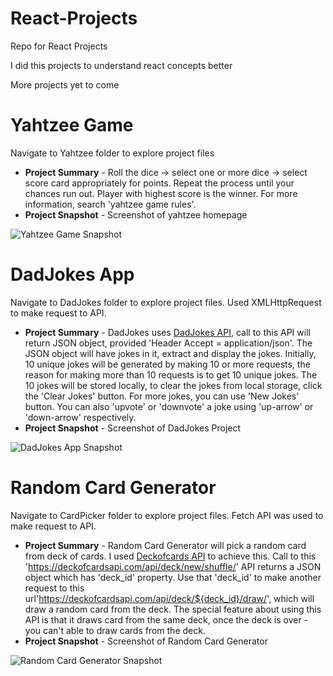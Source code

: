 # React-Projects
Repo for React Projects

I did this projects to understand react concepts better

More projects yet to come

# Yahtzee Game
Navigate to Yahtzee folder to explore project files

  - **Project Summary** - Roll the dice -> select one or more dice -> select score card appropriately for points. Repeat the process until your chances run out. Player with highest score is the winner. For more information, search 'yahtzee game rules'.
  - **Project Snapshot** - Screenshot of yahtzee homepage

![Yahtzee Game Snapshot](https://github.com/mathans1695/React-Projects/blob/master/React%20Project%20Snapshots/Yahtzee%20Game.png)

# DadJokes App
Navigate to DadJokes folder to explore project files. Used XMLHttpRequest to make request to API. 

  - **Project Summary** - DadJokes uses [DadJokes API](https://icanhazdadjoke.com/), call to this API will return JSON object, provided 'Header Accept = application/json'. The JSON object will have jokes in it, extract and display the jokes. Initially, 10 unique jokes will be generated by making 10 or more requests, the reason for making more than 10 requests is to get 10 unique jokes. The 10 jokes will be stored locally, to clear the jokes from local storage, click the 'Clear Jokes' button. For more jokes, you can use 'New Jokes' button. You can also 'upvote' or 'downvote' a joke using 'up-arrow' or 'down-arrow' respectively.
  - **Project Snapshot** - Screenshot of DadJokes Project

![DadJokes App Snapshot](https://github.com/mathans1695/React-Projects/blob/master/React%20Project%20Snapshots/Dad%20Jokes.png)

# Random Card Generator
Navigate to CardPicker folder to explore project files. Fetch API was used to make request to API. 

  - **Project Summary** - Random Card Generator will pick a random card from deck of cards. I used [Deckofcards API](https://deckofcardsapi.com/) to achieve this. Call to this 'https://deckofcardsapi.com/api/deck/new/shuffle/' API returns a JSON object which has 'deck_id' property. Use that 'deck_id' to make another request to this url'https://deckofcardsapi.com/api/deck/${deck_id}/draw/', which will draw a random card from the deck. The special feature about using this API is that it draws card from the same deck, once the deck is over - you can't able to draw cards from the deck.
  - **Project Snapshot** - Screenshot of Random Card Generator

![Random Card Generator Snapshot](https://github.com/mathans1695/React-Projects/blob/master/React%20Project%20Snapshots/Random%20Card%20Generator.png)


